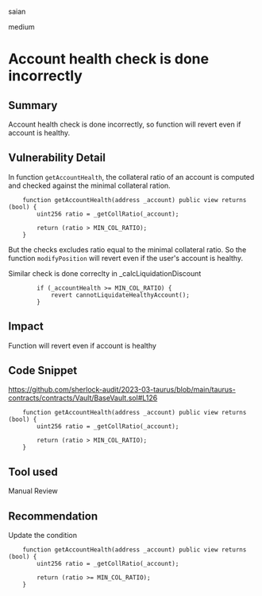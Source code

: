 saian

medium

# Account health check is done incorrectly

## Summary

Account health check is done incorrectly, so function will revert even if account is healthy.

## Vulnerability Detail

In function `getAccountHealth`, the collateral ratio of an account is computed and checked against the minimal collateral ration.

```solidity
    function getAccountHealth(address _account) public view returns (bool) {
        uint256 ratio = _getCollRatio(_account);

        return (ratio > MIN_COL_RATIO); 
    }
```
But the checks excludes ratio equal to the minimal collateral ratio. So the function `modifyPosition` will revert even if the user's account is healthy.

Similar check is done correclty in _calcLiquidationDiscount
```solidity
        if (_accountHealth >= MIN_COL_RATIO) {  
            revert cannotLiquidateHealthyAccount();
        }
```

## Impact

Function will revert even if account is healthy

## Code Snippet

https://github.com/sherlock-audit/2023-03-taurus/blob/main/taurus-contracts/contracts/Vault/BaseVault.sol#L126

```solidity
    function getAccountHealth(address _account) public view returns (bool) {
        uint256 ratio = _getCollRatio(_account);

        return (ratio > MIN_COL_RATIO); 
    }
```

## Tool used

Manual Review

## Recommendation

Update the condition

```solidity
    function getAccountHealth(address _account) public view returns (bool) {
        uint256 ratio = _getCollRatio(_account);

        return (ratio >= MIN_COL_RATIO); 
    }
```
